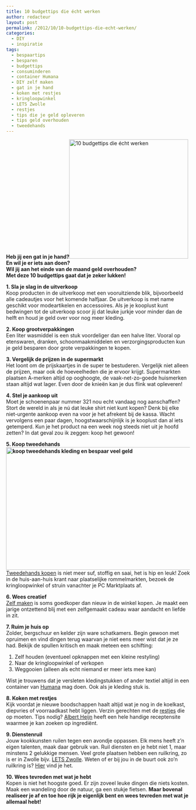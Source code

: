 ```yaml
---
title: 10 budgettips die écht werken
author: redacteur
layout: post
permalink: /2012/10/10-budgettips-die-echt-werken/
categories:
  - DIY
  - inspiratie
tags:
  - bespaartips
  - besparen
  - budgettips
  - consuminderen
  - container Humana
  - DIY zelf maken
  - gat in je hand
  - koken met restjes
  - kringloopwinkel
  - LETS Zwolle
  - restjes
  - tips die je geld opleveren
  - tips geld overhouden
  - tweedehands
---
```

**Heb jij een gat in je hand?**<img class="alignright wp-image-6179" title="10 budgettips die écht werken" src="http://www.schildertuin.nl/wordpress/wp-content/uploads/2014/03/geldwolf.jpg" alt="10 budgettips die écht werken" width="326" height="326" />  
**En wil je er iets aan doen?**  
**Wil jij aan het einde van de maand geld overhouden?**  
**Met deze 10 budgettips gaat dat je zeker lukken!**

**1. Sla je slag in de uitverkoop**  
Koop producten in de uitverkoop met een vooruitziende blik, bijvoorbeeld alle cadeautjes voor het komende halfjaar. De uitverkoop is met name geschikt voor modeartikelen en accessoires. Als je je kooplust kunt bedwingen tot de uitverkoop scoor jij dat leuke jurkje voor minder dan de helft en houd je geld over voor nog meer kleding.

**2. Koop grootverpakkingen**  
Een liter wasmiddel is een stuk voordeliger dan een halve liter. Vooral op etenswaren, dranken, schoonmaakmiddelen en verzorgingsproducten kun je geld besparen door grote verpakkingen te kopen.

**3. Vergelijk de prijzen in de supermarkt**  
Het loont om de prijskaartjes in de super te bestuderen. Vergelijk niet alleen de prijzen, maar ook de hoeveelheden die je ervoor krijgt. Supermarkten plaatsen A-merken altijd op ooghoogte, de vaak-net-zo-goede huismerken staan altijd wat lager. Even door de knieën kan je dus flink wat opleveren!

**4. Stel je aankoop uit**  
Moet je schoenenpaar nummer 321 nou echt vandaag nog aanschaffen? Stort de wereld in als je nú dat leuke shirt niet kunt kopen? Denk bij elke niet-urgente aankoop even na voor je het afrekent bij de kassa. Wacht vervolgens een paar dagen, hoogstwaarschijnlijk is je kooplust dan al iets getemperd. Kun je het product na een week nog steeds niet uit je hoofd zetten? In dat geval zou ik zeggen: koop het gewoon!

**5. Koop tweedehands<img class="alignleft wp-image-4650 size-full" title="koop tweedehands kleding en bespaar veel geld" src="http://www.schildertuin.nl/wordpress/wp-content/uploads/2013/10/illustratie-tweedehands-kledingwinkel.jpg" alt="koop tweedehands kleding en bespaar veel geld" width="550" height="335" />**  
[Tweedehands kopen][1] is niet meer suf, stoffig en saai, het is hip en leuk! Zoek in de huis-aan-huis krant naar plaatselijke rommelmarkten, bezoek de kringloopwinkel of struin vanachter je PC Marktplaats af.

**6. Wees creatief**  
[Zelf maken][2] is soms goedkoper dan nieuw in de winkel kopen. Je maakt een jarige ontzettend blij met een zelfgemaakt cadeau waar aandacht en liefde in zit.

**7. Ruim je huis op**  
Zolder, bergschuur en kelder zijn ware schatkamers. Begin gewoon met opruimen en vind dingen terug waarvan je niet eens meer wist dat je ze had. Bekijk de spullen kritisch en maak meteen een schifting:

  1. Zelf houden (eventueel opknappen met een kleine restyling)
  2. Naar de kringloopwinkel of verkopen
  3. Weggooien (alleen als echt niemand er meer iets mee kan)

Wist je trouwens dat je versleten kledingstukken of ander textiel altijd in een container van <a title="lees wat je in een Humana container mag doen" href="http://www.humana.nl/vind-een-container/wat-mag-er-in-de-container/" target="_blank">Humana</a> mag doen. Ook als je kleding stuk is.

**8. Koken met restjes**  
Kijk voordat je nieuwe boodschappen haalt altijd wat je nog in de koelkast, diepvries of voorraadkast hebt liggen. Verzin gerechten met de [restjes][3] die op moeten. Tips nodig? <a title="zoek op ingredient naar lekkere recepten op de site van AH" href="http://www.ah.nl/allerhande/recepten" target="_blank">Albert Heijn</a> heeft een hele handige receptensite waarmee je kan zoeken op ingrediënt.

**9. Dienstenruil**  
Jouw kookkunsten ruilen tegen een avondje oppassen. Elk mens heeft z’n eigen talenten, maak daar gebruik van. Ruil diensten en je hebt niet 1, maar minstens 2 gelukkige mensen. Veel grote plaatsen hebben een ruilkring, zo is er in Zwolle bijv. <a title="website LETS Zwolle, ruilkring in Zwolle" href="http://www.letszwolle.nl/" target="_blank">LETS Zwolle</a>. Weten of er bij jou in de buurt ook zo&#8217;n ruilkring is? <a title="op deze website vind je ruilkringen in heel Nederland" href="http://www.letscontact.nl" target="_blank">Hier</a> vind je het.

**10. Wees tevreden met wat je hebt**  
Kopen is niet het hoogste goed. Er zijn zoveel leuke dingen die niets kosten. Maak een wandeling door de natuur, ga een stukje fietsen. **Maar bovenal realiseer je af en toe hoe rijk je eigenlijk bent en wees tevreden met wat je allemaal hebt!**

&nbsp;

 [1]: http://www.schildertuin.nl/wordpress/2013/10/tweedehands-kleding-shoppen-in-zwolle/ "adresjes in Zwolle voor tweedehands kleding"
 [2]: http://www.schildertuin.nl/wordpress/2011/06/zelf-stempels-maken-van-linoleum/ "Zelf stempels maken van linoleum"
 [3]: http://www.schildertuin.nl/wordpress/2011/04/creatief-koken-met-restjes/ "Creatief koken met restjes"